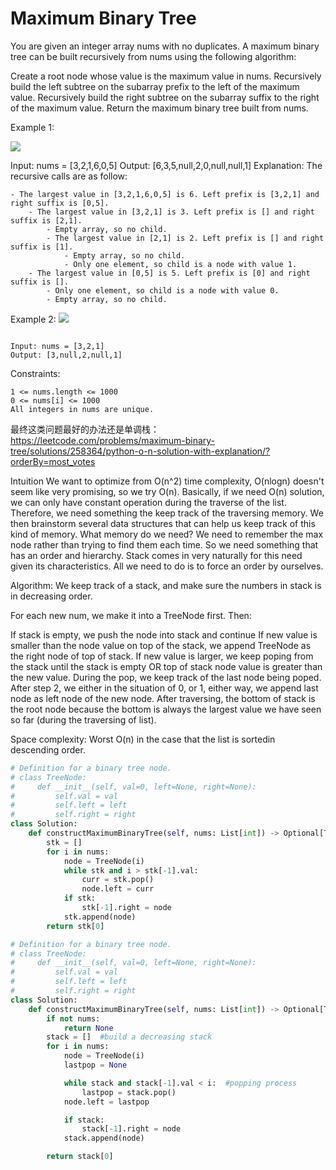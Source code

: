 # Maximum Binary Tree

You are given an integer array nums with no duplicates. A maximum binary tree can be built recursively from nums using the following algorithm:

Create a root node whose value is the maximum value in nums.
Recursively build the left subtree on the subarray prefix to the left of the maximum value.
Recursively build the right subtree on the subarray suffix to the right of the maximum value.
Return the maximum binary tree built from nums.

Example 1:

![](https://assets.leetcode.com/uploads/2020/12/24/tree1.jpg)

Input: nums = [3,2,1,6,0,5]
Output: [6,3,5,null,2,0,null,null,1]
Explanation: The recursive calls are as follow:

```
- The largest value in [3,2,1,6,0,5] is 6. Left prefix is [3,2,1] and right suffix is [0,5].
    - The largest value in [3,2,1] is 3. Left prefix is [] and right suffix is [2,1].
        - Empty array, so no child.
        - The largest value in [2,1] is 2. Left prefix is [] and right suffix is [1].
            - Empty array, so no child.
            - Only one element, so child is a node with value 1.
    - The largest value in [0,5] is 5. Left prefix is [0] and right suffix is [].
        - Only one element, so child is a node with value 0.
        - Empty array, so no child.
```

Example 2:
![](https://assets.leetcode.com/uploads/2020/12/24/tree2.jpg)

```

Input: nums = [3,2,1]
Output: [3,null,2,null,1]
```

Constraints:

```
1 <= nums.length <= 1000
0 <= nums[i] <= 1000
All integers in nums are unique.
```

最终这类问题最好的办法还是单调栈：https://leetcode.com/problems/maximum-binary-tree/solutions/258364/python-o-n-solution-with-explanation/?orderBy=most_votes

Intuition
We want to optimize from O(n^2) time complexity, O(nlogn) doesn't seem like very promising, so we try O(n). Basically, if we need O(n) solution, we can only have constant operation during the traverse of the list. Therefore, we need something the keep track of the traversing memory. We then brainstorm several data structures that can help us keep track of this kind of memory.
What memory do we need? We need to remember the max node rather than trying to find them each time. So we need something that has an order and hierarchy. Stack comes in very naturally for this need given its characteristics. All we need to do is to force an order by ourselves.

Algorithm:
We keep track of a stack, and make sure the numbers in stack is in decreasing order.

For each new num, we make it into a TreeNode first.
Then:

If stack is empty, we push the node into stack and continue
If new value is smaller than the node value on top of the stack, we append TreeNode as the right node of top of stack.
If new value is larger, we keep poping from the stack until the stack is empty OR top of stack node value is greater than the new value. During the pop, we keep track of the last node being poped.
After step 2, we either in the situation of 0, or 1, either way, we append last node as left node of the new node.
After traversing, the bottom of stack is the root node because the bottom is always the largest value we have seen so far (during the traversing of list).

Space complexity:
Worst O(n) in the case that the list is sortedin descending order.

```python
# Definition for a binary tree node.
# class TreeNode:
#     def __init__(self, val=0, left=None, right=None):
#         self.val = val
#         self.left = left
#         self.right = right
class Solution:
    def constructMaximumBinaryTree(self, nums: List[int]) -> Optional[TreeNode]:
        stk = []
        for i in nums:
            node = TreeNode(i)
            while stk and i > stk[-1].val:
                curr = stk.pop()
                node.left = curr
            if stk:
                stk[-1].right = node
            stk.append(node)
        return stk[0]
```

```python
# Definition for a binary tree node.
# class TreeNode:
#     def __init__(self, val=0, left=None, right=None):
#         self.val = val
#         self.left = left
#         self.right = right
class Solution:
    def constructMaximumBinaryTree(self, nums: List[int]) -> Optional[TreeNode]:
        if not nums:
            return None
        stack = []  #build a decreasing stack
        for i in nums:
            node = TreeNode(i)
            lastpop = None

            while stack and stack[-1].val < i:  #popping process
                lastpop = stack.pop()
            node.left = lastpop

            if stack:
                stack[-1].right = node
            stack.append(node)

        return stack[0]
```
